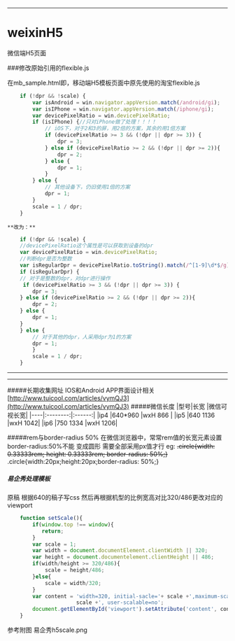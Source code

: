 -----------
# weixinH5
微信端H5页面



###修改原始引用的flexible.js
    
在mb_sample.html即，移动端H5模板页面中原先使用的淘宝flexible.js
````javascript    
    if (!dpr && !scale) {
        var isAndroid = win.navigator.appVersion.match(/android/gi);
        var isIPhone = win.navigator.appVersion.match(/iphone/gi);
        var devicePixelRatio = win.devicePixelRatio;
        if (isIPhone) {//只对iPhone做了处理！！！！
            // iOS下，对于2和3的屏，用2倍的方案，其余的用1倍方案
            if (devicePixelRatio >= 3 && (!dpr || dpr >= 3)) {                
                dpr = 3;
            } else if (devicePixelRatio >= 2 && (!dpr || dpr >= 2)){
                dpr = 2;
            } else {
                dpr = 1;
            }
        } else {
            // 其他设备下，仍旧使用1倍的方案
            dpr = 1;
        }
        scale = 1 / dpr;
    }
````
    **改为：**
````javascript
    if (!dpr && !scale) {
    //devicePixelRatio这个属性是可以获取到设备的dpr
    var devicePixelRatio = win.devicePixelRatio;
    //判断dpr是否为整数
    var isRegularDpr = devicePixelRatio.toString().match(/^[1-9]\d*$/g)
    if (isRegularDpr) {
    // 对于是整数的dpr，对dpr进行操作
     if (devicePixelRatio >= 3 && (!dpr || dpr >= 3)) {                
        dpr = 3;
    } else if (devicePixelRatio >= 2 && (!dpr || dpr >= 2)){
        dpr = 2;
    } else {
        dpr = 1;
    }
    } else {
        // 对于其他的dpr，人采用dpr为1的方案
        dpr = 1;
        }
        scale = 1 / dpr;
    }
````
****




____
#####长期收集网址
  IOS和Android APP界面设计相关 [http://www.tuicool.com/articles/vymQJ3](http://www.tuicool.com/articles/vymQJ3)
#####微信长度
  |型号|长宽      |微信可视长宽|
  |----|:--------:|:------:|
  |ip4 |640*960   |wxH 866 |
  |ip5 |640 1136  |wxH 1042|
  |ip6 |750 1334  |wxH 1206|

#####rem与border-radius 50%
    在微信浏览器中，常常rem值的长宽元素设置border-radius:50%不能
变成圆形  需要全部采用px值才行
eg:
~~.circle{width: 0.33333rem; height: 0.33333rem; border-radius: 50%;}~~
.circle{width:20px;height:20px;border-radius: 50%;}

##### 易企秀处理模板
原稿 根据640的稿子写css 然后再根据机型的比例宽高对比320/486更改对应的
viewport
<meta name="viewport" content="width=320, initial-scale=scale, maximum-scale=scale, user-scalable=no">
````javascript
    function setScale(){
        if(window.top !== window){
           return;
        }
        var scale = 1;
        var width = document.documentElement.clientWidth || 320;
        var height = document.documentelement.clientHeight || 486;
        if(width/height >= 320/486){
            scale = height/486;
        }else{
            scale = width/320;
        }
        var content = 'width=320, initial-sacle='+ scale +',maximum-scale='+
                      scale +', user-scalable=no';
        document.getElementById('viewport').setAttribute('content', content);
    }
````
参考附图 易企秀h5scale.png
